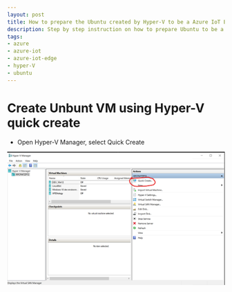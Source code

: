 ```yaml
---
layout: post
title: How to prepare the Ubuntu created by Hyper-V to be a Azure IoT Edge device 
description: Step by step instruction on how to prepare Ubuntu to be a Azure IoT Edge Device.
tags: 
- azure
- azure-iot
- azure-iot-edge
- hyper-V
- ubuntu
---
```


# Create Unbunt VM using Hyper-V quick create

- Open Hyper-V Manager, select Quick Create

![Hyper-V Quick Create](../public/image/HyperVQuickCreate.png "Hyper V quick create")
